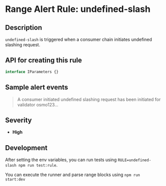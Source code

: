 # Range Alert Rule: undefined-slash

## Description

`undefined-slash` is triggered when a consumer chain initiates undefined slashing request.

## API for creating this rule

```typescript
interface IParameters {}
```

## Sample alert events

> A consumer initiated undefined slashing request has been initiated for validator osmo123...

## Severity

- **High**

## Development

After setting the env variables, you can run tests using `RULE=undefined-slash npm run test:rule`.

You can execute the runner and parse range blocks using `npm run start:dev`
